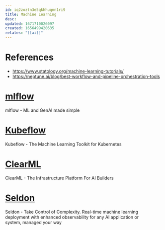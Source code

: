```yaml
---
id: iq2zoztn3e5qkhhuqnn1ri9
title: Machine Learning
desc: 
updated: 1671710026097
created: 1656499420635
relates: "[[ai]]"
---
```

# References

* https://www.statology.org/machine-learning-tutorials/
* https://neptune.ai/blog/best-workflow-and-pipeline-orchestration-tools

# [mlflow](https://mlflow.org/)

mlflow - ML and GenAI made simple

# [Kubeflow](https://www.kubeflow.org/)

Kubeflow - The Machine Learning Toolkit for Kubernetes
# [ClearML](https://clear.ml/)

ClearML - The Infrastructure Platform For AI Builders

# [Seldon](https://www.seldon.io/)

Seldon - Take Control of Complexity. Real-time machine learning deployment with enhanced observability for any AI application or system, managed your way